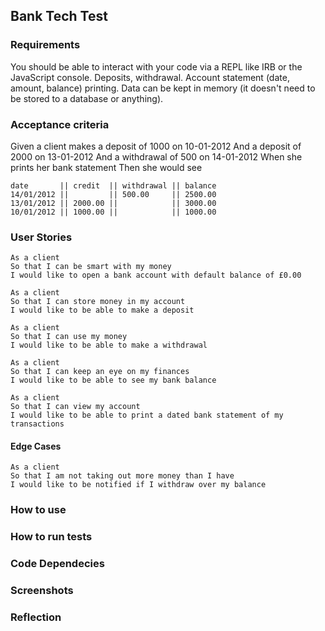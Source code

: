 ## Bank Tech Test

### Requirements
You should be able to interact with your code via a REPL like IRB or the JavaScript console.
Deposits, withdrawal.
Account statement (date, amount, balance) printing.
Data can be kept in memory (it doesn't need to be stored to a database or anything).

### Acceptance criteria
Given a client makes a deposit of 1000 on 10-01-2012
And a deposit of 2000 on 13-01-2012
And a withdrawal of 500 on 14-01-2012
When she prints her bank statement
Then she would see

```
date       || credit  || withdrawal || balance
14/01/2012 ||         || 500.00     || 2500.00
13/01/2012 || 2000.00 ||            || 3000.00
10/01/2012 || 1000.00 ||            || 1000.00
```

### User Stories
```
As a client
So that I can be smart with my money
I would like to open a bank account with default balance of £0.00
```
```
As a client
So that I can store money in my account
I would like to be able to make a deposit
```
```
As a client
So that I can use my money
I would like to be able to make a withdrawal
```
```
As a client
So that I can keep an eye on my finances
I would like to be able to see my bank balance
```
```
As a client
So that I can view my account
I would like to be able to print a dated bank statement of my transactions
```
#### Edge Cases
```
As a client
So that I am not taking out more money than I have
I would like to be notified if I withdraw over my balance
```
### How to use

### How to run tests

### Code Dependecies

### Screenshots

### Reflection

